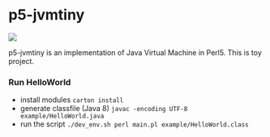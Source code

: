 # p5-jvmtiny
[![](https://github.com/toricor/p5-jvmtiny/workflows/linux/badge.svg)](https://github.com/toricor/p5-jvmtiny/actions) 

p5-jvmtiny is an implementation of Java Virtual Machine in Perl5.
This is toy project.

### Run HelloWorld
- install modules `carton install`
- generate classfile (Java 8) `javac -encoding UTF-8 example/HelloWorld.java`  
- run the script `./dev_env.sh perl main.pl example/HelloWorld.class`
